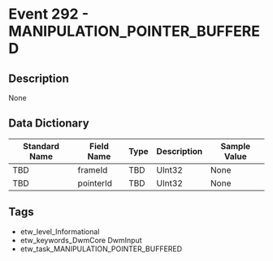 # Event 292 - MANIPULATION_POINTER_BUFFERED

## Description
None

## Data Dictionary
|Standard Name|Field Name|Type|Description|Sample Value|
|---|---|---|---|---|
|TBD|frameId|TBD|UInt32|None|None|
|TBD|pointerId|TBD|UInt32|None|None|

## Tags
* etw_level_Informational
* etw_keywords_DwmCore DwmInput
* etw_task_MANIPULATION_POINTER_BUFFERED